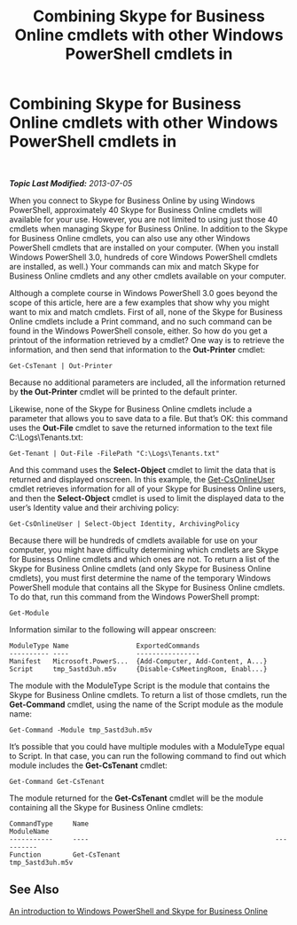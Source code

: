 ﻿---
title: Combining Skype for Business Online cmdlets with other Windows PowerShell cmdlets in
TOCTitle: Combining Skype for Business Online cmdlets with other Windows PowerShell cmdlets
ms:assetid: 8bb8800a-f966-4570-8c8b-db87a91ad783
ms:mtpsurl: https://technet.microsoft.com/en-us/library/Dn362816(v=OCS.15)
ms:contentKeyID: 56558835
ms.date: 05/04/2015
mtps_version: v=OCS.15
---

<div data-xmlns="http://www.w3.org/1999/xhtml">

<div class="topic" data-xmlns="http://www.w3.org/1999/xhtml" data-msxsl="urn:schemas-microsoft-com:xslt" data-cs="http://msdn.microsoft.com/en-us/">

<div data-asp="http://msdn2.microsoft.com/asp">

# Combining Skype for Business Online cmdlets with other Windows PowerShell cmdlets in

</div>

<div id="mainSection">

<div id="mainBody">

<span> </span>

_**Topic Last Modified:** 2013-07-05_

When you connect to Skype for Business Online by using Windows PowerShell, approximately 40 Skype for Business Online cmdlets will available for your use. However, you are not limited to using just those 40 cmdlets when managing Skype for Business Online. In addition to the Skype for Business Online cmdlets, you can also use any other Windows PowerShell cmdlets that are installed on your computer. (When you install Windows PowerShell 3.0, hundreds of core Windows PowerShell cmdlets are installed, as well.) Your commands can mix and match Skype for Business Online cmdlets and any other cmdlets available on your computer.

Although a complete course in Windows PowerShell 3.0 goes beyond the scope of this article, here are a few examples that show why you might want to mix and match cmdlets. First of all, none of the Skype for Business Online cmdlets include a Print command, and no such command can be found in the Windows PowerShell console, either. So how do you get a printout of the information retrieved by a cmdlet? One way is to retrieve the information, and then send that information to the **Out-Printer** cmdlet:

    Get-CsTenant | Out-Printer

Because no additional parameters are included, all the information returned by **the Out-Printer** cmdlet will be printed to the default printer.

Likewise, none of the Skype for Business Online cmdlets include a parameter that allows you to save data to a file. But that’s OK: this command uses the **Out-File** cmdlet to save the returned information to the text file C:\\Logs\\Tenants.txt:

    Get-Tenant | Out-File -FilePath "C:\Logs\Tenants.txt"

And this command uses the **Select-Object** cmdlet to limit the data that is returned and displayed onscreen. In this example, the [Get-CsOnlineUser](get-csonlineuser.md) cmdlet retrieves information for all of your Skype for Business Online users, and then the **Select-Object** cmdlet is used to limit the displayed data to the user’s Identity value and their archiving policy:

    Get-CsOnlineUser | Select-Object Identity, ArchivingPolicy

Because there will be hundreds of cmdlets available for use on your computer, you might have difficulty determining which cmdlets are Skype for Business Online cmdlets and which ones are not. To return a list of the Skype for Business Online cmdlets (and only Skype for Business Online cmdlets), you must first determine the name of the temporary Windows PowerShell module that contains all the Skype for Business Online cmdlets. To do that, run this command from the Windows PowerShell prompt:

    Get-Module

Information similar to the following will appear onscreen:

    ModuleType Name                 ExportedCommands
    ---------- ----                 ----------------
    Manifest   Microsoft.PowerS...  {Add-Computer, Add-Content, A...}
    Script     tmp_5astd3uh.m5v     {Disable-CsMeetingRoom, Enabl...}

The module with the ModuleType Script is the module that contains the Skype for Business Online cmdlets. To return a list of those cmdlets, run the **Get-Command** cmdlet, using the name of the Script module as the module name:

    Get-Command -Module tmp_5astd3uh.m5v

It’s possible that you could have multiple modules with a ModuleType equal to Script. In that case, you can run the following command to find out which module includes the **Get-CsTenant** cmdlet:

    Get-Command Get-CsTenant

The module returned for the **Get-CsTenant** cmdlet will be the module containing all the Skype for Business Online cmdlets:

    CommandType     Name                                               ModuleName
    -----------     ----                                               ----------
    Function        Get-CsTenant                                       tmp_5astd3uh.m5v

<div>

## See Also


[An introduction to Windows PowerShell and Skype for Business Online](https://technet.microsoft.com/en-us/library/Dn362785(v=OCS.15))  
  

</div>

</div>

<span> </span>

</div>

</div>

</div>

